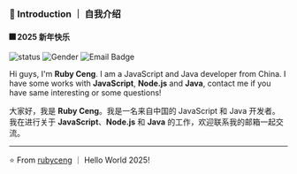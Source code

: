 ### 👋 Introduction ｜ 自我介绍

#### 🎆 2025 新年快乐

![status](https://img.shields.io/badge/status-up-brightgreen)  ![Gender](https://img.shields.io/badge/gender-%F0%9F%A4%B5-lightgrey)  ![Email Badge](https://img.shields.io/badge/Email-rubyceng0326@gmail.com-blue?style=flat-square&logo=gmail&logoColor=white)

Hi guys, I'm **Ruby Ceng**. I am a JavaScript and Java developer from China.
I have some works with **JavaScript**, **Node.js** and **Java**, contact me if you have same interesting or some questions!

大家好，我是 **Ruby Ceng**。我是一名来自中国的 JavaScript 和 Java 开发者。
我在进行关于 **JavaScript**、**Node.js** 和 **Java** 的工作，欢迎联系我的邮箱一起交流。

---

⭐️ From [rubyceng](https://github.com/rubyceng) ｜ Hello World 2025!
